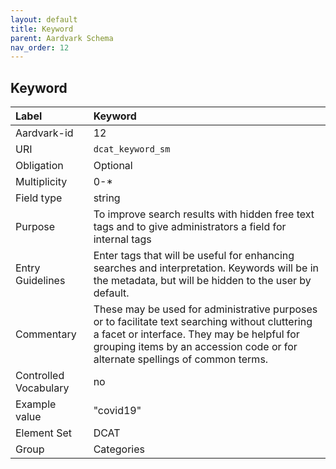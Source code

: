 ```yaml
---
layout: default
title: Keyword
parent: Aardvark Schema
nav_order: 12
---
```


## Keyword

| Label                 | Keyword                                                                                                                                                                                                                        |
|:----------------------|:-------------------------------------------------------------------------------------------------------------------------------------------------------------------------------------------------------------------------------|
| Aardvark-id           | 12                                                                                                                                                                                                                             |
| URI                   | `dcat_keyword_sm`                                                                                                                                                                                                              |
| Obligation            | Optional                                                                                                                                                                                                                       |
| Multiplicity          | 0-*                                                                                                                                                                                                                            |
| Field type            | string                                                                                                                                                                                                                         |
| Purpose               | To improve search results with hidden free text tags and to give administrators a field for internal tags                                                                                                                      |
| Entry Guidelines      | Enter tags that will be useful for enhancing searches and interpretation. Keywords will be in the metadata, but will be hidden to the user by default.                                                                         |
| Commentary            | These may be used for administrative purposes or to facilitate text searching without cluttering a facet or interface. They may be helpful for grouping items by an accession code or for alternate spellings of common terms. |
| Controlled Vocabulary | no                                                                                                                                                                                                                             |
| Example value         | "covid19"                                                                                                                                                                                                                      |
| Element Set           | DCAT                                                                                                                                                                                                                           |
| Group                 | Categories                                                                                                                                                                                                                     |
